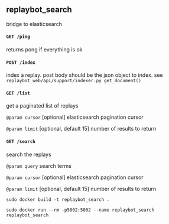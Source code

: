 ## replaybot_search

bridge to elasticsearch

#### `GET /ping`
returns pong if everything is ok


#### `POST /index`

index a replay. post body should be the json object to index. see `replaybot_web/api/support/indexer.py get_document()`


#### `GET /list`

get a paginated list of replays

`@param cursor` [optional] elasticsearch pagination cursor

`@param limit` [optional, default 15] number of results to return


#### `GET /search`

search the replays

`@param query` search terms

`@param cursor` [optional] elasticsearch pagination cursor

`@param limit` [optional, default 15] number of results to return



`sudo docker build -t replaybot_search .`

`sudo docker run --rm -p5002:5002 --name replaybot_search replaybot_search`
